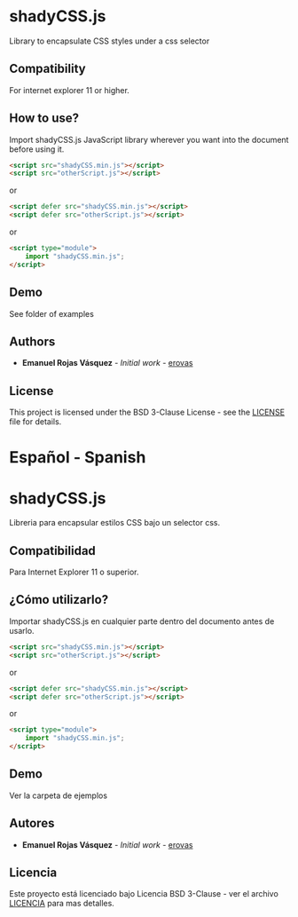 # shadyCSS.js
Library to encapsulate CSS styles under a css selector

## Compatibility

For internet explorer 11 or higher.


## How to use?

Import shadyCSS.js JavaScript library wherever you want into the document before using it.

``` html
<script src="shadyCSS.min.js"></script>
<script src="otherScript.js"></script>
```

or

``` html
<script defer src="shadyCSS.min.js"></script>
<script defer src="otherScript.js"></script>
```

or

``` html
<script type="module">
    import "shadyCSS.min.js";
</script>
```

## Demo

See folder of examples

## Authors

* **Emanuel Rojas Vásquez** - *Initial work* - [erovas](https://github.com/erovas)

## License

This project is licensed under the BSD 3-Clause License - see the [LICENSE](https://github.com/erovas/shadyCSS.js/blob/main/LICENSE) file for details.

# Español - Spanish

# shadyCSS.js
Libreria para encapsular estilos CSS bajo un selector css.

## Compatibilidad

Para Internet Explorer 11 o superior.

## ¿Cómo utilizarlo?

Importar shadyCSS.js en cualquier parte dentro del documento antes de usarlo.

``` html
<script src="shadyCSS.min.js"></script>
<script src="otherScript.js"></script>
```

or

``` html
<script defer src="shadyCSS.min.js"></script>
<script defer src="otherScript.js"></script>
```

or

``` html
<script type="module">
    import "shadyCSS.min.js";
</script>
```

## Demo

Ver la carpeta de ejemplos

## Autores

* **Emanuel Rojas Vásquez** - *Initial work* - [erovas](https://github.com/erovas)

## Licencia

Este proyecto está licenciado bajo Licencia BSD 3-Clause - ver el archivo [LICENCIA](https://github.com/erovas/shadyCSS.js/blob/main/LICENSE) para mas detalles.
